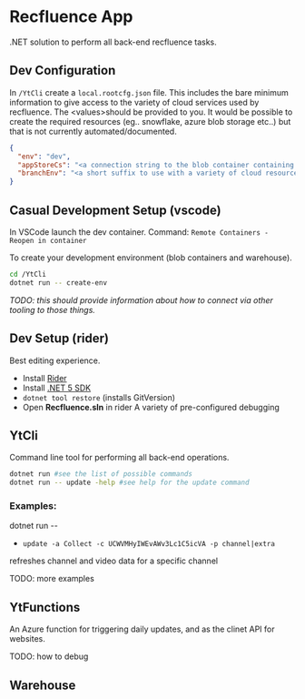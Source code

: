 # Recfluence App

.NET solution to perform all back-end recfluence tasks.


## Dev Configuration


In `/YtCli` create a `local.rootcfg.json` file. This includes the bare minimum information to give access to the variety of cloud services used by recfluence. The &lt;values&gt;should be provided to you. It would be possible to create the required resources (eg.. snowflake, azure blob storage etc..) but that is not currently automated/documented.
```json
{
  "env": "dev",
  "appStoreCs": "<a connection string to the blob container containing futher settings. This will be given to you>",
  "branchEnv": "<a short suffix to use with a variety of cloud resource to make you dev environment unique. e.g.>"
}
```

## Casual Development Setup (vscode)

In VSCode launch the dev container. Command: `Remote Containers - Reopen in container`

To create your development environment (blob containers and warehouse).

```bash
cd /YtCli
dotnet run -- create-env
```
*TODO: this should provide information about how to connect via other tooling to those things.*


## Dev Setup (rider)
Best editing experience.

- Install [Rider](https://www.jetbrains.com/rider/)
- Install [.NET 5 SDK](https://dotnet.microsoft.com/download/dotnet/5.0)
- `dotnet tool restore` (installs GitVersion)
- Open **Recfluence.sln** in rider
A variety of pre-configured debugging

## YtCli
Command line tool for performing all back-end operations. 

```bash
dotnet run #see the list of possible commands
dotnet run -- update -help #see help for the update command
```

### Examples:
dotnet run --
- `update -a Collect -c UCWVMHyIWEvAWv3Lc1C5icVA -p channel|extra`

refreshes channel and video data for a specific channel

TODO: more examples


## YtFunctions
An Azure function for triggering daily updates, and as the clinet API for websites.

TODO: how to debug

## Warehouse